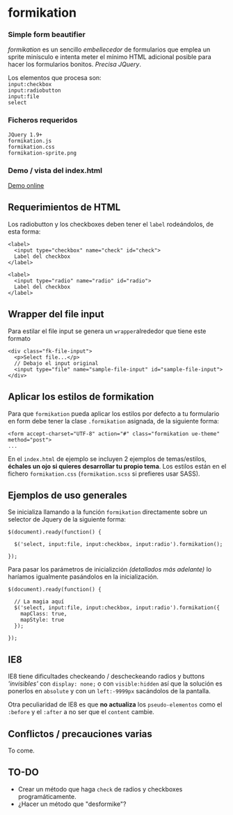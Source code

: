 # formikation
### Simple form beautifier

*formikation* es un sencillo _embellecedor_ de formularios que emplea un sprite minísculo e intenta meter el mínimo HTML adicional posible para hacer los formularios bonitos. *Precisa JQuery*.

Los elementos que procesa son:  
`input:checkbox`  
`input:radiobutton`  
`input:file`  
`select`

### Ficheros requeridos

`JQuery 1.9+`  
`formikation.js`  
`formikation.css`  
`formikation-sprite.png`

### Demo / vista del index.html

[Demo online](http://htmlpreview.github.io/?https://raw.github.com/vortizhe/formikation/master/public/index.html)

## Requerimientos de HTML

Los radiobutton y los checkboxes deben tener el `label` rodeándolos, de esta forma:

    <label>
      <input type="checkbox" name="check" id="check">
      Label del checkbox
    </label>
    
    <label>
      <input type="radio" name="radio" id="radio">
      Label del checkbox
    </label>

## Wrapper del file input

Para estilar el file input se genera un `wrapper`alrededor que tiene este formato

    <div class="fk-file-input">
      <p>Select file...</p>
      // Debajo el input original
      <input type="file" name="sample-file-input" id="sample-file-input">
    </div>

## Aplicar los estilos de formikation

Para que `formikation` pueda aplicar los estilos por defecto a tu formulario en form debe tener la clase `.formikation` asignada, de la siguiente forma:

    <form accept-charset="UTF-8" action="#" class="formikation ue-theme" method="post">
    ...
    
En el `index.html`  de ejemplo se incluyen 2 ejemplos de temas/estilos, **échales un ojo si quieres desarrollar tu propio tema**. Los estilos están en el fichero `formikation.css` (`formikation.scss` si prefieres usar SASS).


## Ejemplos de uso generales

Se inicializa llamando a la función `formikation` directamente sobre un selector de Jquery de la siguiente forma:

    $(document).ready(function() {
    
      $('select, input:file, input:checkbox, input:radio').formikation();
    
    });
    
Para pasar los parámetros de inicializción _(detallados más adelante)_ lo haríamos igualmente pasándolos en la inicialización.

    $(document).ready(function() {
    
      // La magia aquí
      $('select, input:file, input:checkbox, input:radio').formikation({
        mapClass: true,
        mapStyle: true
      });
    
    });

## IE8

IE8 tiene dificultades checkeando / descheckeando radios y buttons _'invisibles'_ con `display: none;` o con  `visible:hidden` así que la solución es ponerlos en `absolute` y con un `left:-9999px` sacándolos de la pantalla.

Otra peculiaridad de IE8 es que **no actualiza** los `pseudo-elementos` como el `:before` y el `:after` a no ser que el `content` cambie.

## Conflictos / precauciones varias

To come.

## TO-DO

- Crear un método que haga `check` de radios y checkboxes programáticamente.
- ¿Hacer un método que "desformike"?

